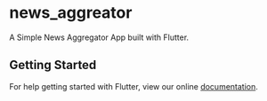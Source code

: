 # news_aggreator

A Simple News Aggregator App built with Flutter.

## Getting Started

For help getting started with Flutter, view our online
[documentation](https://flutter.io/).
